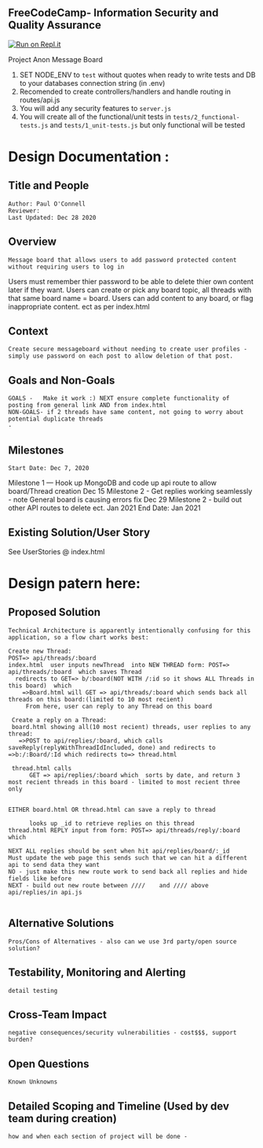 **FreeCodeCamp**- Information Security and Quality Assurance
------

[![Run on Repl.it](https://repl.it/badge/github/freeCodeCamp/boilerplate-project-messageboard)](https://repl.it/github/freeCodeCamp/boilerplate-project-messageboard)

Project Anon Message Board

1) SET NODE_ENV to `test` without quotes when ready to write tests and DB to your databases connection string (in .env)
2) Recomended to create controllers/handlers and handle routing in routes/api.js
3) You will add any security features to `server.js`
4) You will create all of the functional/unit tests in `tests/2_functional-tests.js` and `tests/1_unit-tests.js` but only functional will be tested


#  Design Documentation :

## Title and People
	Author: Paul O'Connell
	Reviewer:
	Last Updated: Dec 28 2020

## Overview
	Message board that allows users to add password protected content without requiring users to log in 
  Users must remember thier password to be able to delete thier own content later if they want.
  Users can create or pick any board topic, all threads with that same board name =  board.
  Users can add content to any board, or flag inappropriate content.
  ect as per index.html

## Context
	Create secure messageboard without needing to create user profiles - simply use password on each post to allow deletion of that post.
  
## Goals and Non-Goals
	GOALS -   Make it work :) NEXT ensure complete functionality of posting from general link AND from index.html
	NON-GOALS- if 2 threads have same content, not going to worry about potential duplicate threads
    -

## Milestones
	Start Date: Dec 7, 2020
  Milestone 1 — Hook up MongoDB and code up api route to allow board/Thread creation Dec 15
	Milestone 2 - Get replies working seamlessly - note General board is causing errors fix Dec 29
  Milestone 2 - build out other API routes to delete ect. Jan 2021
	End Date: Jan 2021

## Existing Solution/User Story
  See UserStories @ index.html
  
# Design patern here:
## Proposed Solution
	Technical Architecture is apparently intentionally confusing for this application, so a flow chart works best:
  ```
  Create new Thread:
  POST=> api/threads/:board
  index.html  user inputs newThread  into NEW THREAD form: POST=> api/threads/:board  which saves Thread
    redirects to GET=> b/:board(NOT WITH /:id so it shows ALL Threads in this board)  which  
      =>Board.html will GET => api/threads/:board which sends back all threads on this board:(limited to 10 most recient)
       From here, user can reply to any Thread on this board
       
   Create a reply on a Thread:
   board.html showing all(10 most recient) threads, user replies to any thread:
     =>POST to api/replies/:board, which calls saveReply(replyWithThreadIdIncluded, done) and redirects to =>b:/:Board/:Id which redirects to=> thread.html
    
   thread.html calls
        GET => api/replies/:board which  sorts by date, and return 3 most recient threads in this board - limited to most recient three only


EITHER board.html OR thread.html can save a reply to thread

        looks up _id to retrieve replies on this thread
  thread.html REPLY input from form: POST=> api/threads/reply/:board which
  
  NEXT ALL replies should be sent when hit api/replies/board/:_id
  Must update the web page this sends such that we can hit a different api to send data they want
  NO - just make this new route work to send back all replies and hide fields like before
  NEXT - build out new route between ////    and //// above api/replies/in api.js
  
  
```
## Alternative Solutions
	Pros/Cons of Alternatives - also can we use 3rd party/open source solution?

## Testability, Monitoring and Alerting
	detail testing 

## Cross-Team Impact
	negative consequences/security vulnerabilities - cost$$$, support burden?

## Open Questions
	Known Unknowns

## Detailed Scoping and Timeline (Used by dev team during creation)
	how and when each section of project will be done - 